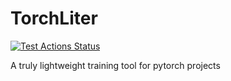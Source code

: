 # TorchLiter
[![Test Actions Status](https://github.com/ChenchaoZhao/TorchLiter/workflows/lint-test/badge.svg)](https://github.com/ChenchaoZhao/TorchLiter/actions)

A truly lightweight training tool for pytorch projects
